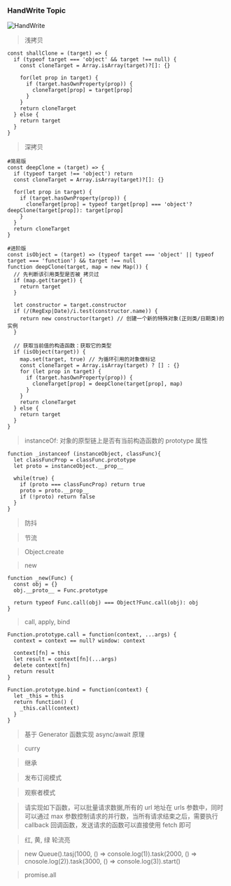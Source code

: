 ### HandWrite Topic

![HandWrite](/imgs/handWrite.png)

> 浅拷贝

```
const shallClone = (target) => {
  if (typeof target === 'object' && target !== null) {
    const cloneTarget = Array.isArray(target)?[]: {}

    for(let prop in target) {
      if (target.hasOwnProperty(prop)) {
        cloneTarget[prop] = target[prop]
      }
    }
    return cloneTarget
  } else {
    return target
  }
}
```

> 深拷贝

```
#简易版
const deepClone = (target) => {
  if (typeof target !== 'object') return
  const cloneTarget = Array.isArray(target)?[]: {}

  for(let prop in target) {
    if (target.hasOwnProperty(prop)) {
      cloneTarget[prop] = typeof target[prop] === 'object'? deepClone(target[prop]): target[prop]
    }
  }
  return cloneTarget
}

#进阶版
const isObject = (target) => (typeof target === 'object' || typeof target === 'function') && target !== null
function deepClone(target, map = new Map()) {
  // 先判断该引用类型是否被 拷贝过
  if (map.get(target)) {
    return target
  }

  let constructor = target.constructor
  if (/(RegExp|Date)/i.test(constructor.name)) {
    return new constructor(target) // 创建一个新的特殊对象(正则类/日期类)的实例
  }

  // 获取当前值的构造函数：获取它的类型
  if (isObject(target)) {
    map.set(target, true) // 为循环引用的对象做标记
    const cloneTarget = Array.isArray(target) ? [] : {}
    for (let prop in target) {
      if (target.hasOwnProperty(prop)) {
        cloneTarget[prop] = deepClone(target[prop], map)
      }
    }
    return cloneTarget
  } else {
    return target
  }
}
```

> instanceOf: 对象的原型链上是否有当前构造函数的 prototype 属性

```
function _instanceof (instanceObject, classFunc){
  let classFuncProp = classFunc.prototype
  let proto = instanceObject.__prop__

  while(true) {
    if (proto === classFuncProp) return true
    proto = proto.__prop__
    if (!proto) return false
  }
}
```

> 防抖

> 节流

> Object.create

> new

```
function _new(Func) {
  const obj = {}
  obj.__proto__ = Func.prototype

  return typeof Func.call(obj) === Object?Func.call(obj): obj
}

```

> call, apply, bind

```
Function.prototype.call = function(context, ...args) {
  context = context == null? window: context

  context[fn] = this
  let result = context[fn](...args)
  delete context[fn]
  return result
}

Function.prototype.bind = function(context) {
  let _this = this
  return function() {
    _this.call(context)
  }
}
```

> 基于 Generator 函数实现 async/await 原理

> curry

> 继承

> 发布订阅模式

> 观察者模式

> 请实现如下函数，可以批量请求数据,所有的 url 地址在 urls 参数中，同时可以通过 max 参数控制请求的并行数，当所有请求结束之后，需要执行 callback 回调函数，发送请求的函数可以直接使用 fetch 即可

> 红, 黄, 绿 轮流亮

> new Queue().tasj(1000, () => console.log(1)).task(2000, () => cnosole.log(2)).task(3000, () => console.log(3)).start()

> promise.all
